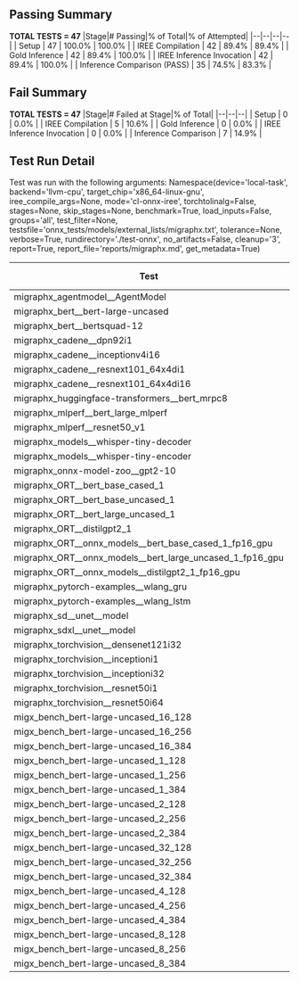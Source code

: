 ## Passing Summary

**TOTAL TESTS = 47**
|Stage|# Passing|% of Total|% of Attempted|
|--|--|--|--|
| Setup | 47 | 100.0% | 100.0% |
| IREE Compilation | 42 | 89.4% | 89.4% |
| Gold Inference | 42 | 89.4% | 100.0% |
| IREE Inference Invocation | 42 | 89.4% | 100.0% |
| Inference Comparison (PASS) | 35 | 74.5% | 83.3% |
## Fail Summary

**TOTAL TESTS = 47**
|Stage|# Failed at Stage|% of Total|
|--|--|--|
| Setup | 0 | 0.0% |
| IREE Compilation | 5 | 10.6% |
| Gold Inference | 0 | 0.0% |
| IREE Inference Invocation | 0 | 0.0% |
| Inference Comparison | 7 | 14.9% |
## Test Run Detail
Test was run with the following arguments:
Namespace(device='local-task', backend='llvm-cpu', target_chip='x86_64-linux-gnu', iree_compile_args=None, mode='cl-onnx-iree', torchtolinalg=False, stages=None, skip_stages=None, benchmark=True, load_inputs=False, groups='all', test_filter=None, testsfile='onnx_tests/models/external_lists/migraphx.txt', tolerance=None, verbose=True, rundirectory='./test-onnx', no_artifacts=False, cleanup='3', report=True, report_file='reports/migraphx.md', get_metadata=True)

| Test | Exit Status | Mean Benchmark Time (ms) | Notes |
|--|--|--|--|
| migraphx_agentmodel__AgentModel | compilation | None | |
| migraphx_bert__bert-large-uncased | PASS | 368.9075397948424 | |
| migraphx_bert__bertsquad-12 | compilation | None | |
| migraphx_cadene__dpn92i1 | PASS | 171.89996441205344 | |
| migraphx_cadene__inceptionv4i16 | PASS | 5487.2561022639275 | |
| migraphx_cadene__resnext101_64x4di1 | PASS | 325.74421912431717 | |
| migraphx_cadene__resnext101_64x4di16 | PASS | 5136.676342537005 | |
| migraphx_huggingface-transformers__bert_mrpc8 | PASS | 391.8043418476979 | |
| migraphx_mlperf__bert_large_mlperf | Numerics | 417.6546111702919 | |
| migraphx_mlperf__resnet50_v1 | PASS | 92.35625113877984 | |
| migraphx_models__whisper-tiny-decoder | PASS | 31.881290685498353 | |
| migraphx_models__whisper-tiny-encoder | Numerics | 188.64134699106216 | |
| migraphx_onnx-model-zoo__gpt2-10 | compilation | None | |
| migraphx_ORT__bert_base_cased_1 | PASS | 85.53786664491606 | |
| migraphx_ORT__bert_base_uncased_1 | PASS | 83.39537788803379 | |
| migraphx_ORT__bert_large_uncased_1 | PASS | 252.79964175489212 | |
| migraphx_ORT__distilgpt2_1 | PASS | 31.07417256317355 | |
| migraphx_ORT__onnx_models__bert_base_cased_1_fp16_gpu | Numerics | 83.6843123866452 | |
| migraphx_ORT__onnx_models__bert_large_uncased_1_fp16_gpu | Numerics | 241.53176777892642 | |
| migraphx_ORT__onnx_models__distilgpt2_1_fp16_gpu | Numerics | 39.45629816088411 | |
| migraphx_pytorch-examples__wlang_gru | PASS | 83.10632780194283 | |
| migraphx_pytorch-examples__wlang_lstm | PASS | 43.77765813842416 | |
| migraphx_sd__unet__model | import_model | None | |
| migraphx_sdxl__unet__model | import_model | None | |
| migraphx_torchvision__densenet121i32 | PASS | 1471.5932706991832 | |
| migraphx_torchvision__inceptioni1 | PASS | 208.39950442314148 | |
| migraphx_torchvision__inceptioni32 | PASS | 5730.4442897439 | |
| migraphx_torchvision__resnet50i1 | PASS | 85.33481943110625 | |
| migraphx_torchvision__resnet50i64 | PASS | 5918.851955483357 | |
| migx_bench_bert-large-uncased_16_128 | PASS | 2564.71578280131 | |
| migx_bench_bert-large-uncased_16_256 | PASS | 4108.085799962282 | |
| migx_bench_bert-large-uncased_16_384 | Numerics | 5678.815135111411 | |
| migx_bench_bert-large-uncased_1_128 | PASS | 152.95642707496881 | |
| migx_bench_bert-large-uncased_1_256 | PASS | 266.92198920581075 | |
| migx_bench_bert-large-uncased_1_384 | PASS | 374.7850904862086 | |
| migx_bench_bert-large-uncased_2_128 | PASS | 380.47306798398495 | |
| migx_bench_bert-large-uncased_2_256 | PASS | 580.3539852301279 | |
| migx_bench_bert-large-uncased_2_384 | PASS | 803.9387886722883 | |
| migx_bench_bert-large-uncased_32_128 | PASS | 5102.153055369854 | |
| migx_bench_bert-large-uncased_32_256 | PASS | 7982.352995624145 | |
| migx_bench_bert-large-uncased_32_384 | Numerics | 11394.619174301624 | |
| migx_bench_bert-large-uncased_4_128 | PASS | 701.4430152873198 | |
| migx_bench_bert-large-uncased_4_256 | PASS | 1135.1117342710495 | |
| migx_bench_bert-large-uncased_4_384 | PASS | 1530.1506829758484 | |
| migx_bench_bert-large-uncased_8_128 | PASS | 1278.2546666761239 | |
| migx_bench_bert-large-uncased_8_256 | PASS | 2076.7128442724543 | |
| migx_bench_bert-large-uncased_8_384 | PASS | 2903.3302950362363 | |

